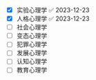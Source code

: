 - [x] 实验心理学 ✅ 2023-12-23
- [x] 人格心理学 ✅ 2023-12-23
- [ ] 社会心理学
- [ ] 变态心理学
- [ ] 犯罪心理学
- [ ] 发展心理学
- [ ] 认知心理学
- [ ] 教育心理学